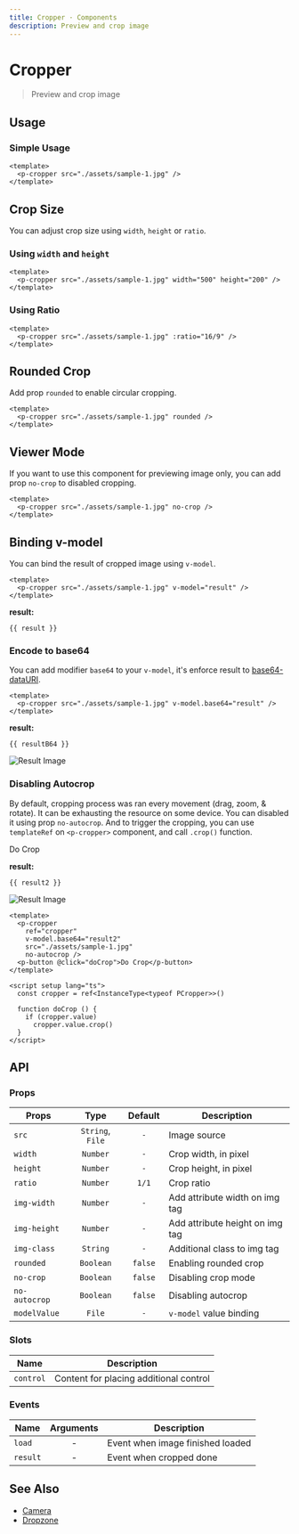 ```yaml
---
title: Cropper · Components
description: Preview and crop image
---
```


<script setup>
import pButton from '../button/Button.vue'
import pCropper from './Cropper.vue'
import { ref } from 'vue-demi'
import { withBase } from 'vitepress'

const SAMPLE_IMG = withBase('/assets/images/img-sample-crop.jpg')
const EMPTY_IMG  = withBase('/assets/images/empty-img.png')

const result    = ref()
const resultB64 = ref()
const result2   = ref()

const cropper = ref()

function doCrop () {
  if (cropper.value)
    cropper.value.crop()
}
</script>

# Cropper

> Preview and crop image

## Usage

### Simple Usage

<preview class="flex-col">
  <p-cropper :src="SAMPLE_IMG" />
</preview>

```vue
<template>
  <p-cropper src="./assets/sample-1.jpg" />
</template>
```

## Crop Size

You can adjust crop size using `width`, `height` or `ratio`.

### Using `width` and `height`

<preview>
  <p-cropper :src="SAMPLE_IMG" width="500" height="200" />
</preview>

```vue
<template>
  <p-cropper src="./assets/sample-1.jpg" width="500" height="200" />
</template>
```

### Using Ratio

<preview>
  <p-cropper :src="SAMPLE_IMG" :ratio="16/9" />
</preview>

```vue
<template>
  <p-cropper src="./assets/sample-1.jpg" :ratio="16/9" />
</template>
```

## Rounded Crop
Add prop `rounded` to enable circular cropping.

<preview>
  <p-cropper :src="SAMPLE_IMG" rounded />
</preview>

```vue
<template>
  <p-cropper src="./assets/sample-1.jpg" rounded />
</template>
```

## Viewer Mode

If you want to use this component for previewing image only, you can add prop `no-crop` to disabled cropping.

<preview>
  <p-cropper :src="SAMPLE_IMG" no-crop />
</preview>

```vue
<template>
  <p-cropper src="./assets/sample-1.jpg" no-crop />
</template>
```


## Binding v-model

You can bind the result of cropped image using `v-model`.

<preview>
  <p-cropper :src="SAMPLE_IMG" v-model="result" />
</preview>

```vue
<template>
  <p-cropper src="./assets/sample-1.jpg" v-model="result" />
</template>
```

**result:**

<pre class="truncate"><code>{{ result }}</code></pre>

### Encode to base64

You can add modifier `base64` to your `v-model`, it's enforce result to [base64-dataURI](https://en.wikipedia.org/wiki/Data_URI_scheme).

<preview class="flex-col">
  <p-cropper :src="SAMPLE_IMG" v-model.base64="resultB64" />
</preview>

```vue
<template>
  <p-cropper src="./assets/sample-1.jpg" v-model.base64="result" />
</template>
```

**result:**

<pre class="truncate"><code>{{ resultB64 }}</code></pre>

<img class="mt-2 border" :src="resultB64 || EMPTY_IMG" alt="Result Image" />

### Disabling Autocrop

By default, cropping process was ran every movement (drag, zoom, & rotate). It can be exhausting the resource on some device.
You can disabled it using prop `no-autocrop`. And to trigger the cropping, you can use `templateRef` on `<p-cropper>` component, and call `.crop()` function.

<preview class="flex-col">
  <p-cropper ref="cropper" :src="SAMPLE_IMG" v-model.base64="result2" no-autocrop />
  <div class="mt-4">
    <p-button @click="doCrop">Do Crop</p-button>
  </div>
</preview>

**result:**

<pre class="truncate"><code>{{ result2 }}</code></pre>
<img class="mt-2 border" :src="result2 || EMPTY_IMG" alt="Result Image" />

```vue
<template>
  <p-cropper
    ref="cropper"
    v-model.base64="result2"
    src="./assets/sample-1.jpg"
    no-autocrop />
  <p-button @click="doCrop">Do Crop</p-button>
</template>

<script setup lang="ts">
  const cropper = ref<InstanceType<typeof PCropper>>()

  function doCrop () {
    if (cropper.value)
      cropper.value.crop()
  }
</script>
```

## API

### Props

| Props         |       Type       | Default | Description                     |
|---------------|:----------------:|:-------:|---------------------------------|
| `src`         | `String`, `File` |   `-`   | Image source                    |
| `width`       |     `Number`     |   `-`   | Crop width, in pixel            |
| `height`      |     `Number`     |   `-`   | Crop height, in pixel           |
| `ratio`       |     `Number`     |  `1/1`  | Crop ratio                      |
| `img-width`   |     `Number`     |   `-`   | Add attribute width on img tag  |
| `img-height`  |     `Number`     |   `-`   | Add attribute height on img tag |
| `img-class`   |     `String`     |   `-`   | Additional class to img tag     |
| `rounded`     |    `Boolean`     | `false` | Enabling rounded crop           |
| `no-crop`     |    `Boolean`     | `false` | Disabling crop mode             |
| `no-autocrop` |    `Boolean`     | `false` | Disabling autocrop              |
| `modelValue`  |      `File`      |   `-`   | `v-model` value binding         |

### Slots

| Name      | Description                            |
|-----------|----------------------------------------|
| `control` | Content for placing additional control |

### Events

| Name     | Arguments | Description                      |
|----------|:---------:|----------------------------------|
| `load`   |     -     | Event when image finished loaded |
| `result` |     -     | Event when cropped done          |


## See Also

- [Camera](/components/camera/)
- [Dropzone](/components/dropzone/)
